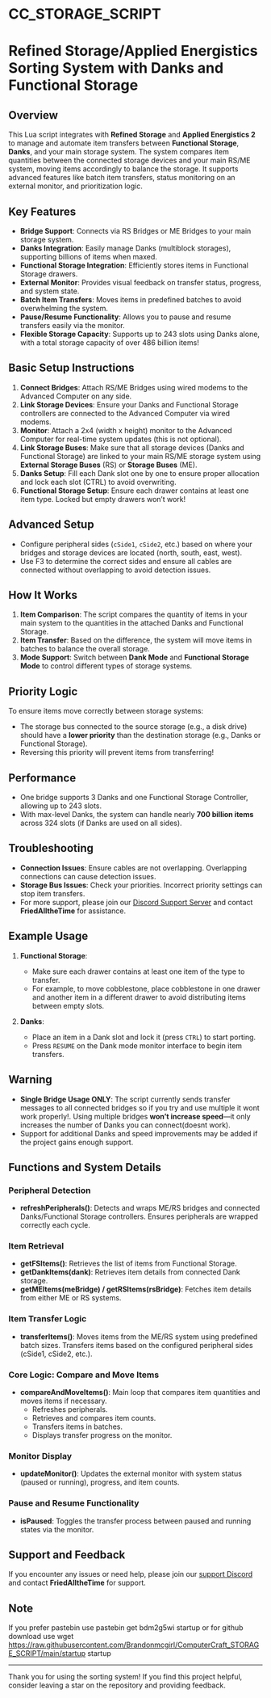 # CC_STORAGE_SCRIPT
# Refined Storage/Applied Energistics Sorting System with Danks and Functional Storage

## Overview
This Lua script integrates with **Refined Storage** and **Applied Energistics 2** to manage and automate item transfers between **Functional Storage**, **Danks**, and your main storage system. The system compares item quantities between the connected storage devices and your main RS/ME system, moving items accordingly to balance the storage. It supports advanced features like batch item transfers, status monitoring on an external monitor, and prioritization logic.

## Key Features
- **Bridge Support**: Connects via RS Bridges or ME Bridges to your main storage system.
- **Danks Integration**: Easily manage Danks (multiblock storages), supporting billions of items when maxed.
- **Functional Storage Integration**: Efficiently stores items in Functional Storage drawers.
- **External Monitor**: Provides visual feedback on transfer status, progress, and system state.
- **Batch Item Transfers**: Moves items in predefined batches to avoid overwhelming the system.
- **Pause/Resume Functionality**: Allows you to pause and resume transfers easily via the monitor.
- **Flexible Storage Capacity**: Supports up to 243 slots using Danks alone, with a total storage capacity of over 486 billion items!

## Basic Setup Instructions
1. **Connect Bridges**: Attach RS/ME Bridges using wired modems to the Advanced Computer on any side.
2. **Link Storage Devices**: Ensure your Danks and Functional Storage controllers are connected to the Advanced Computer via wired modems.
3. **Monitor**: Attach a 2x4 (width x height) monitor to the Advanced Computer for real-time system updates (this is not optional).
4. **Link Storage Buses**: Make sure that all storage devices (Danks and Functional Storage) are linked to your main RS/ME storage system using **External Storage Buses** (RS) or **Storage Buses** (ME).
5. **Danks Setup**: Fill each Dank slot one by one to ensure proper allocation and lock each slot (CTRL) to avoid overwriting.
6. **Functional Storage Setup**: Ensure each drawer contains at least one item type. Locked but empty drawers won’t work!

## Advanced Setup
- Configure peripheral sides (`cSide1`, `cSide2`, etc.) based on where your bridges and storage devices are located (north, south, east, west).
- Use F3 to determine the correct sides and ensure all cables are connected without overlapping to avoid detection issues.

## How It Works
1. **Item Comparison**: The script compares the quantity of items in your main system to the quantities in the attached Danks and Functional Storage.
2. **Item Transfer**: Based on the difference, the system will move items in batches to balance the overall storage.
3. **Mode Support**: Switch between **Dank Mode** and **Functional Storage Mode** to control different types of storage systems.

## Priority Logic
To ensure items move correctly between storage systems:
- The storage bus connected to the source storage (e.g., a disk drive) should have a **lower priority** than the destination storage (e.g., Danks or Functional Storage).
- Reversing this priority will prevent items from transferring!

## Performance
- One bridge supports 3 Danks and one Functional Storage Controller, allowing up to 243 slots.
- With max-level Danks, the system can handle nearly **700 billion items** across 324 slots (if Danks are used on all sides).

## Troubleshooting
- **Connection Issues**: Ensure cables are not overlapping. Overlapping connections can cause detection issues.
- **Storage Bus Issues**: Check your priorities. Incorrect priority settings can stop item transfers.
- For more support, please join our [Discord Support Server](https://discord.gg/GVtY9YcASR) and contact **FriedAlltheTime** for assistance.

## Example Usage
1. **Functional Storage**:
    - Make sure each drawer contains at least one item of the type to transfer.
    - For example, to move cobblestone, place cobblestone in one drawer and another item in a different drawer to avoid distributing items between empty slots.
  
2. **Danks**:
    - Place an item in a Dank slot and lock it (press `CTRL`) to start porting.
    - Press `RESUME` on the Dank mode monitor interface to begin item transfers.

## Warning
- **Single Bridge Usage ONLY**: The script currently sends transfer messages to all connected bridges so if you try and use multiple it wont work properly!. Using multiple bridges **won’t increase speed**—it only increases the number of Danks you can connect(doesnt 
  work).
- Support for additional Danks and speed improvements may be added if the project gains enough support.

## Functions and System Details
### Peripheral Detection
- **refreshPeripherals()**: Detects and wraps ME/RS bridges and connected Danks/Functional Storage controllers. Ensures peripherals are wrapped correctly each cycle.

### Item Retrieval
- **getFSItems()**: Retrieves the list of items from Functional Storage.
- **getDankItems(dank)**: Retrieves item details from connected Dank storage.
- **getMEItems(meBridge) / getRSItems(rsBridge)**: Fetches item details from either ME or RS systems.

### Item Transfer Logic
- **transferItems()**: Moves items from the ME/RS system using predefined batch sizes. Transfers items based on the configured peripheral sides (cSide1, cSide2, etc.).
  
### Core Logic: Compare and Move Items
- **compareAndMoveItems()**: Main loop that compares item quantities and moves items if necessary.
  - Refreshes peripherals.
  - Retrieves and compares item counts.
  - Transfers items in batches.
  - Displays transfer progress on the monitor.

### Monitor Display
- **updateMonitor()**: Updates the external monitor with system status (paused or running), progress, and item counts.

### Pause and Resume Functionality
- **isPaused**: Toggles the transfer process between paused and running states via the monitor.

## Support and Feedback
If you encounter any issues or need help, please join our [support Discord](https://discord.gg/GVtY9YcASR) and contact **FriedAlltheTime** for support. 
## Note
If you prefer pastebin use pastebin get bdm2g5wi startup
or for github download use wget https://raw.githubusercontent.com/Brandonmcgirl/ComputerCraft_STORAGE_SCRIPT/main/startup startup


---

Thank you for using the sorting system! If you find this project helpful, consider leaving a star on the repository and providing feedback.
